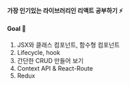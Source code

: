 #### 가장 인기있는 라이브러리인 리액트 공부하기 ⚡️

#### Goal 💪

1. JSX와 클래스 컴포넌트, 함수형 컴포넌트
2. Lifecycle, hook
3. 간단한 CRUD 만들어 보기
4. Context API & React-Route
5. Redux
